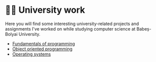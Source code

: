 # 👨‍🎓 University work

Here you will find some interesting university-related projects and assignments I've worked on while studying computer science at Babeș-Bolyai University.

- [Fundamentals of programming](https://github.com/andrei-dragan/fundamentals-of-programming)
- [Object oriented programming](https://github.com/andrei-dragan/object-oriented-programming)
- [Operating systems](https://github.com/andrei-dragan/operating-systems)
